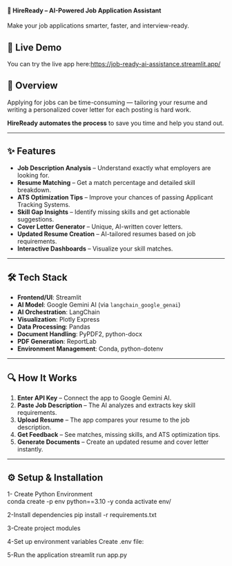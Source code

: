 #### 🚀 HireReady – AI-Powered Job Application Assistant  
Make your job applications smarter, faster, and interview-ready.

## 🚀 Live Demo
You can try the live app here:https://job-ready-ai-assistance.streamlit.app/

## 📄 Overview  
Applying for jobs can be time-consuming — tailoring your resume and writing a personalized cover letter for each posting is hard work.  

**HireReady automates the process** to save you time and help you stand out.

---

## ✨ Features  
- **Job Description Analysis** – Understand exactly what employers are looking for.  
- **Resume Matching** – Get a match percentage and detailed skill breakdown.  
- **ATS Optimization Tips** – Improve your chances of passing Applicant Tracking Systems.  
- **Skill Gap Insights** – Identify missing skills and get actionable suggestions.  
- **Cover Letter Generator** – Unique, AI-written cover letters.  
- **Updated Resume Creation** – AI-tailored resumes based on job requirements.  
- **Interactive Dashboards** – Visualize your skill matches.  

---

## 🛠 Tech Stack  
- **Frontend/UI**: Streamlit  
- **AI Model**: Google Gemini AI (via `langchain_google_genai`)  
- **AI Orchestration**: LangChain  
- **Visualization**: Plotly Express  
- **Data Processing**: Pandas  
- **Document Handling**: PyPDF2, python-docx  
- **PDF Generation**: ReportLab  
- **Environment Management**: Conda, python-dotenv  

---

## 🔍 How It Works  
1. **Enter API Key** – Connect the app to Google Gemini AI.  
2. **Paste Job Description** – The AI analyzes and extracts key skill requirements.  
3. **Upload Resume** – The app compares your resume to the job description.  
4. **Get Feedback** – See matches, missing skills, and ATS optimization tips.  
5. **Generate Documents** – Create an updated resume and cover letter instantly.  

---
## ⚙️ Setup & Installation  

1- Create Python Environment  
   conda create -p env python==3.10 -y
   conda activate env/

2-Install dependencies
   pip install -r requirements.txt

3-Create project modules

4-Set up environment variables
 Create .env file:

5-Run the application
 streamlit run app.py 
